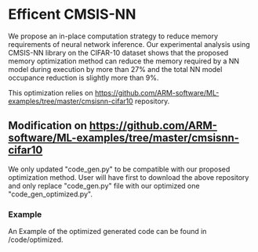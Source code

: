 # Efficent CMSIS-NN

We propose an in-place computation strategy to reduce memory requirements of neural network inference. Our experimental analysis using CMSIS-NN library on the CIFAR-10 dataset shows that the  proposed memory optimization method can reduce the memory required by a NN model during execution by more than 27% and the total NN model occupance reduction is slightly more than 9%.

This optimization relies on https://github.com/ARM-software/ML-examples/tree/master/cmsisnn-cifar10 repository.

## Modification on https://github.com/ARM-software/ML-examples/tree/master/cmsisnn-cifar10
We only updated "code_gen.py" to be compatible with our proposed optimization method. User will have first to download the above repository and only replace "code_gen.py" file with our optimized one "code_gen_optimized.py".

### Example
An Example of the optimized generated code can be found in /code/optimized.
